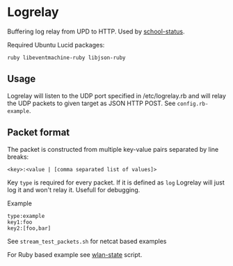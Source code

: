 # Logrelay

Buffering log relay from UPD to HTTP. Used by [school-status](https://github.com/opinsys/school-status).

Required Ubuntu Lucid packages:

    ruby libeventmachine-ruby libjson-ruby


## Usage

Logrelay will listen to the UDP port specified in /etc/logrelay.rb and will relay
the UDP packets to given target as JSON HTTP POST. See `config.rb-example`.

## Packet format

The packet is constructed from multiple key-value pairs separated by line breaks:

    <key>:<value | [comma separated list of values]>

Key `type` is required for every packet. If it is defined as `log` Logrelay
will just log it and won't relay it. Usefull for debugging.

Example

    type:example
    key1:foo
    key2:[foo,bar]

See `stream_test_packets.sh` for netcat based examples

For Ruby based example see [wlan-state]() script.

[wlan-state]: https://github.com/opinsys/wlan-state
